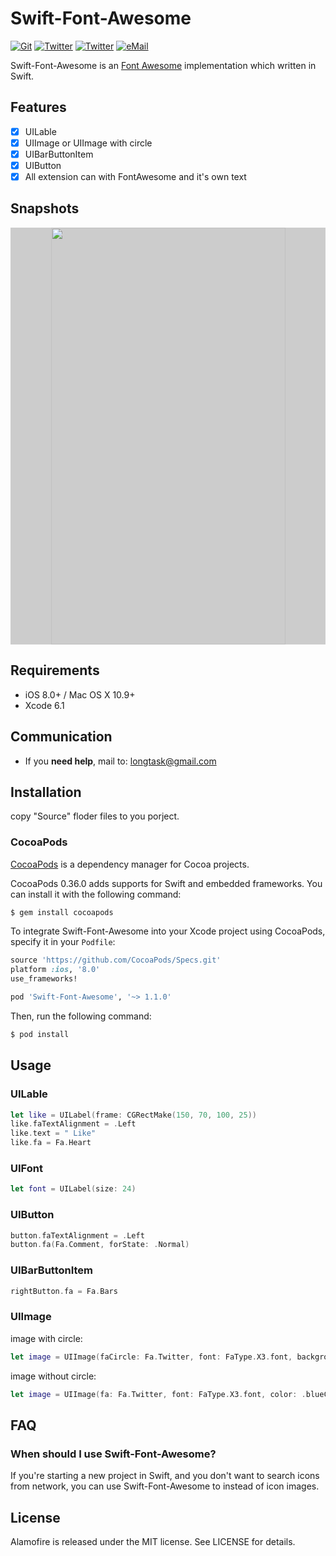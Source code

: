 # Swift-Font-Awesome

[![Git](https://img.shields.io/badge/GitHub-hoorace-blue.svg?style=flat)](https://github.com/hoorace)
[![Twitter](https://img.shields.io/badge/twitter-@hoorace-blue.svg?style=flat)](https://twitter.com/hoorace)
[![Twitter](https://img.shields.io/badge/facebook-@hoorace-blue.svg?style=flat)](https://facebook.com/hoorace)
[![eMail](https://img.shields.io/badge/email-longtask@gmail.com-blue.svg?style=flat)](mailto:longtask@gmail.com)

Swift-Font-Awesome is an [Font Awesome](http://fontawesome.io/) implementation which written in Swift.

## Features

- [x] UILable
- [x] UIImage or UIImage with circle
- [x] UIBarButtonItem
- [x] UIButton
- [x] All extension can with FontAwesome and it's own text

## Snapshots
<p align="center"  style="background-color:#cccccc">
  <img width="375" height="667" src="https://github.com/hoorace/Swift-Font-Awesome/blob/master/snapshots/2015-7-18.png"/>
</p>


## Requirements

- iOS 8.0+ / Mac OS X 10.9+
- Xcode 6.1

## Communication

- If you **need help**, mail to: longtask@gmail.com

## Installation

copy "Source" floder files to you porject.

### CocoaPods

[CocoaPods](http://cocoapods.org) is a dependency manager for Cocoa projects.

CocoaPods 0.36.0 adds supports for Swift and embedded frameworks. You can install it with the following command:

```bash
$ gem install cocoapods
```

To integrate Swift-Font-Awesome into your Xcode project using CocoaPods, specify it in your `Podfile`:

```ruby
source 'https://github.com/CocoaPods/Specs.git'
platform :ios, '8.0'
use_frameworks!

pod 'Swift-Font-Awesome', '~> 1.1.0'
```

Then, run the following command:

```bash
$ pod install
```



## Usage

### UILable

```swift
let like = UILabel(frame: CGRectMake(150, 70, 100, 25))
like.faTextAlignment = .Left
like.text = " Like"
like.fa = Fa.Heart
```

### UIFont

```swift
let font = UILabel(size: 24)
```

### UIButton

```swift
button.faTextAlignment = .Left
button.fa(Fa.Comment, forState: .Normal)
```
### UIBarButtonItem

```swift
rightButton.fa = Fa.Bars
```

### UIImage

image with circle:
```swift
let image = UIImage(faCircle: Fa.Twitter, font: FaType.X3.font, backgroundColor: .clearColor())
```
image without circle:
```swift
let image = UIImage(fa: Fa.Twitter, font: FaType.X3.font, color: .blueColor(), backgroundColor: .clearColor(), offset: CGPoint(x: 0, y: 8))
```

## FAQ

### When should I use Swift-Font-Awesome?

If you're starting a new project in Swift, and you don't want to search icons from network, you can use Swift-Font-Awesome to instead of icon images.


## License

Alamofire is released under the MIT license. See LICENSE for details.
